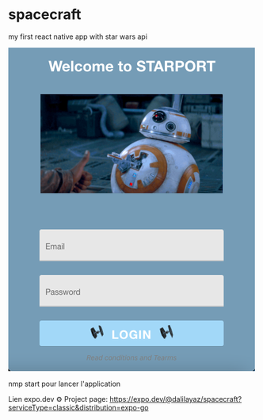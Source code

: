 # spacecraft
my first react native app with star wars api 

![alt text](https://github.com/DalilaYaz/spacecraft/blob/main/Capture.png?raw=true)


nmp start pour lancer l'application



Lien expo.dev
⚙️   Project page: https://expo.dev/@dalilayaz/spacecraft?serviceType=classic&distribution=expo-go
